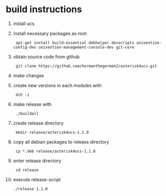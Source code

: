 build instructions
==================

1. install ucs
2. install necessary packages as root:

		apt-get install build-essential debhelper devscripts univention-config-dev univention-management-console-dev git-core

3. obtain source code from github

		git clone https://github.com/hermanthegerman2/asterisk4ucs.git

4. make changes 
5. create new versions in each modules with
   
		dch -i

6. make release with 
   
		./buildall
7. create release directory

		mkdir release/asterisk4ucs-1.1.0
8. copy all debian packages to release directory

		cp *.deb release/asterisk4ucs-1.1.0
9. enter release directory

		cd release
10. execute release-script

		./release 1.1.0

